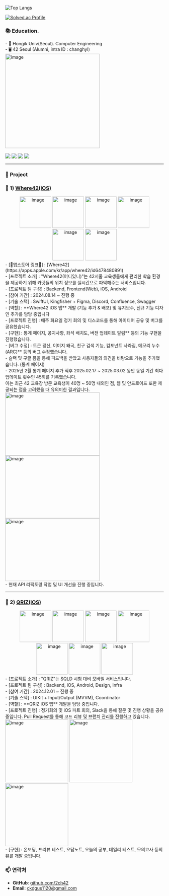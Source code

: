 
![Top Langs](https://github-readme-stats.vercel.app/api/top-langs/?username=2ch42&layout=compact&theme=onedark)

[![Solved.ac Profile](http://mazassumnida.wtf/api/generate_badge?boj=ckdgus1120)](https://solved.ac/ckdgus1120)

### 📚 Education.
<div>
- 🏫 Hongik Univ(Seoul). Computer Engineering </br>
- 🖥️ 42 Seoul (Alumni, intra ID : changhyl) </br>
<img width="300" alt="image" src="https://github.com/user-attachments/assets/33effa66-8ce1-4e53-97a8-83988ed67332"> </br>
</div> </br>

<div align=left>

<img src="https://img.shields.io/badge/Swift-F05138?style=flat&logo=Swift&logoColor=white" />
<img src="https://img.shields.io/badge/C-A8B9CC?style=flat&logo=C&logoColor=white" />
<img src="https://img.shields.io/badge/cplusplus-00599C?style=flat&logo=Cplusplus&logoColor=white" />
<img src="https://img.shields.io/badge/Javascript-F7DF1E?style=flat&logo=Javascript&logoColor=black" />

</div>

------

### 🚀 Project


### 📌 1) [Where42(iOS)](https://github.com/42Where/where42_iOS)
<div align="center">
<img width="100" alt="image" src="https://github.com/user-attachments/assets/27b101bb-ae56-4321-b49f-f0f47d5b83a5">
<img width="100" alt="image" src="https://github.com/user-attachments/assets/5830b32c-aca2-41bc-870f-fd011a3bc87e">
<img width="100" alt="image" src="https://github.com/user-attachments/assets/e023718a-f8fd-4bce-b2ca-fda8632b918a">
<img width="100" alt="image" src="https://github.com/user-attachments/assets/146239b7-4340-4485-bff0-359006334570">
<img width="100" alt="image" src="https://github.com/user-attachments/assets/b44382a0-5cf3-40cf-a73f-0f105fc25899">
<img width="100" alt="image" src="https://github.com/user-attachments/assets/dc57a8ed-4e07-4082-9755-cb1acb547a87">
</div>
<div>
- [🍎앱스토어 링크🍎] : [Where42](https://apps.apple.com/kr/app/where42/id6478480891)<br/>
- [프로젝트 소개] : "Where42(어디있니)"는 42서울 교육생들에게 편리한 학습 환경을 제공하기 위해 카뎃들의 위치 정보를 실시간으로 파악해주는 서비스입니다.<br/>
- [프로젝트 팀 구성] : Backend, Frontend(Web), iOS, Android </br>
- [참여 기간] : 2024.08.14 ~ 진행 중<br/>
- [기술 스택] : SwiftUI, Kingfisher + Figma, Discord, Confluence, Swagger<br/>
- [역할] : **Where42 iOS 앱** 개발 (기능 추가 & 배포) 및 유지보수, 신규 기능 디자인 추가를 담당 중입니다<br/>
- [프로젝트 진행] : 매주 화요일 정기 회의 및 디스코드를 통해 아이디어 공유 및 버그를 공유했습니다.<br/>
- [구현] : 통계 페이지, 공지사항, 좌석 배치도, 버전 업데이트 알림** 등의 기능 구현을 진행했습니다.<br/>
- [버그 수정] : 토큰 갱신, 이미지 왜곡, 친구 검색 기능, 컴포넌트 사라짐, 메모리 누수(ARC)** 등의 버그 수정했습니다.<br/>
- 슬랙 및 구글 폼을 통해 피드백을 받았고 사용자들의 의견을 바탕으로 기능을 추가했습니다. (통계 페이지)<br/>
- 2025년 2월 통계 페이지 추가 직후 2025.02.17 ~ 2025.03.02 동안 동일 기간 최다 업데이트 횟수인 45회를 기록했습니다.<br/>
  이는 최근 42 교육장 방문 교육생이 40명 ~ 50명 내외인 점, 웹 및 안드로이드 또한 제공되는 점을 고려했을 때 유의미한 결과입니다.<br/>
<img width="300" height="200" alt="image" src="https://github.com/user-attachments/assets/6b0cb10f-ac3b-4bf5-ad86-2daf7c0378e1">
<img width="300" height="200" alt="image" src="https://github.com/user-attachments/assets/1e91d1ac-2ce3-4b98-819a-ddbd317795f6">  
<img width="300" height="200" alt="image" src="https://github.com/user-attachments/assets/c04cb5c8-b44f-4351-8eb3-0ce25b5e66b2"></br>
- 현재 API 리팩토링 작업 및 UI 개선을 진행 중입니다.
</div>

------

### 📌 2) [QRIZ(iOS)](https://github.com/Project-Qriz/iOS)
<div align="center">
<img width="100" alt="image" src="https://github.com/user-attachments/assets/995e0b5f-01ac-4b30-99f1-d8f66ce2c414">
<img width="100" alt="image" src="https://github.com/user-attachments/assets/22b93fdf-cc23-45bd-9f38-33115e7552f3">
<img width="100" alt="image" src="https://github.com/user-attachments/assets/4bfdfa7c-e670-48ab-a647-603196a041a6">
<img width="100" alt="image" src="https://github.com/user-attachments/assets/bfcdbed5-8ca4-4ab6-82fd-05569a3a1625">
<img width="100" alt="image" src="https://github.com/user-attachments/assets/114a7667-5f50-4ae7-b7a3-4f7e251a555c">
<img width="100" alt="image" src="https://github.com/user-attachments/assets/c45a9e58-4a9e-4fb5-b069-ad62b1770f44">
<img width="100" alt="image" src="https://github.com/user-attachments/assets/797ffb2d-7079-4645-a654-8373aa323660">
</div>
<div>
- [프로젝트 소개] : "QRIZ"는 SQLD 시험 대비 모바일 서비스입니다.</br>
- [프로젝트 팀 구성] : Backend, iOS, Android, Design, Infra </br>
- [참여 기간] : 2024.12.01 ~ 진행 중<br/>
- [기술 스택] : UIKit + Input/Output (MVVM), Coordinator <br/>
- [역할] : **QRIZ iOS 앱** 개발을 담당 중입니다.<br/>
- [프로젝트 진행] : 정기회의 및 iOS 파트 회의, Slack을 통해 질문 및 진행 상황을 공유 중입니다. Pull Request를 통해 코드 리뷰 및 브랜치 관리를 진행하고 있습니다. <br/>
<img width="200" alt="image" src="https://github.com/user-attachments/assets/fd6bb97c-3134-49b5-8437-2796fb04532b">
<img width="200" alt="image" src="https://github.com/user-attachments/assets/0aeb09c8-00db-42d2-9438-57ab1958c0fd">
<img width="200" alt="image" src="https://github.com/user-attachments/assets/2a3873fa-1888-407a-9df6-002800657b05"> </br>
- [구현] : 온보딩, 프리뷰 테스트, 오답노트, 오늘의 공부, 데일리 테스트, 모의고사 등의 뷰를 개발 중입니다.<br/>
</div>

### 📫 연락처
- **GitHub**: [github.com/2ch42](https://github.com/2ch42)
- **Email**: [ckdgus1120@gmail.com](mailto:ckdgus1120@gmail.com)


